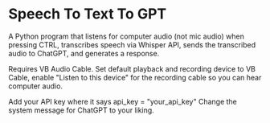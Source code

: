 # Speech To Text To GPT
A Python program that listens for computer audio (not mic audio) when pressing CTRL, transcribes speech via Whisper API, sends the transcribed audio to ChatGPT, and generates a response.
 
Requires VB Audio Cable. Set default playback and recording device to VB Cable, enable "Listen to this device" for the recording cable so you can hear computer audio.

Add your API key where it says api_key = "your_api_key"
Change the system message for ChatGPT to your liking.